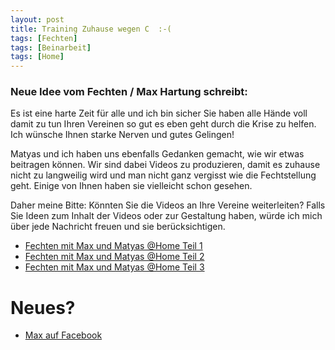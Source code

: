 ```yaml
---
layout: post
title: Training Zuhause wegen C  :-(
tags: [Fechten]
tags: [Beinarbeit]
tags: [Home]
---
```


### Neue Idee vom Fechten / Max Hartung schreibt:
Es ist eine harte Zeit für alle und ich bin sicher Sie haben alle Hände voll 
damit zu tun Ihren Vereinen so gut es eben geht durch die Krise zu helfen. 
Ich wünsche Ihnen starke Nerven und gutes Gelingen!

Matyas und ich haben uns ebenfalls Gedanken gemacht, wie wir etwas beitragen können. 
Wir sind dabei Videos zu produzieren, damit es zuhause nicht zu langweilig wird und 
man nicht ganz vergisst wie die Fechtstellung geht. Einige von Ihnen haben sie vielleicht schon gesehen. 
 
Daher meine Bitte: Könnten Sie die Videos an Ihre Vereine weiterleiten? 
Falls Sie Ideen zum Inhalt der Videos oder zur Gestaltung haben, würde ich mich über 
jede Nachricht freuen und sie berücksichtigen.

* [Fechten mit Max und Matyas @Home Teil 1](https://www.youtube.com/watch?v=yemtMN96IJ4) 
* [Fechten mit Max und Matyas @Home Teil 2](https://www.youtube.com/watch?v=WlDTvbaL2QA)
* [Fechten mit Max und Matyas @Home Teil 3](https://www.youtube.com/watch?v=2Nmycq2-c2c)  

# Neues?
* [Max auf Facebook](https://www.facebook.com/fencing.max.hartung/)

